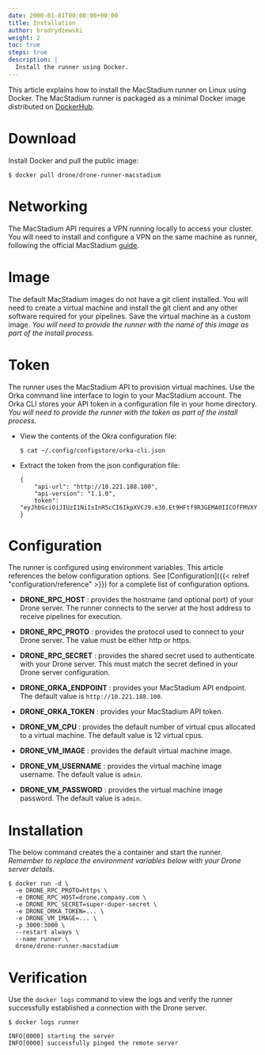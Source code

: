 ```yaml
---
date: 2000-01-01T00:00:00+00:00
title: Installation
author: bradrydzewski
weight: 2
toc: true
steps: true
description: |
  Install the runner using Docker.
---
```


This article explains how to install the MacStadium runner on Linux using Docker. The MacStadium runner is packaged as a minimal Docker image distributed on [DockerHub](https://hub.docker.com/r/drone/drone-runner-macstadium).

# Download

Install Docker and pull the public image:

```
$ docker pull drone/drone-runner-macstadium
```

# Networking

The MacStadium API requires a VPN running locally to access your cluster. You will need to install and configure a VPN on the same machine as runner, following the official MacStadium [guide](https://orkadocs.macstadium.com/docs/prerequisites#set-up-vpn).

# Image

The default MacStadium images do not have a git client installed. You will need to create a virtual machine and install the git client and any other software required for your pipelines. Save the virtual machine as a custom image. _You will need to provide the runner with the name of this image as part of the install process._

# Token

The runner uses the MacStadium API to provision virtual machines. Use the Orka command line interface to login to your MacStadium account. The Orka CLI stores your API token in a configuration file in your home directory. _You will need to provide the runner with the token as part of the install process._

* View the contents of the Okra configuration file:
    ```
    $ cat ~/.config/configstore/orka-cli.json
    ```

* Extract the token from the json configuration file:
    ```
    {
        "api-url": "http://10.221.188.100",
        "api-version": "1.1.0",
        token": "eyJhbGciOiJIUzI1NiIsInR5cCI6IkpXVCJ9.e30.Et9HFtf9R3GEMA0IICOfFMVXY7kkTX1wr4qCyhIf58U",
    }
    ```

# Configuration

The runner is configured using environment variables. This article references the below configuration options. See [Configuration]({{< relref "configuration/reference" >}}) for a complete list of configuration options.

* __DRONE_RPC_HOST__
  : provides the hostname (and optional port) of your Drone server. The runner connects to the server at the host address to receive pipelines for execution.

* __DRONE_RPC_PROTO__
  : provides the protocol used to connect to your Drone server. The value must be either http or https.

* __DRONE_RPC_SECRET__
  : provides the shared secret used to authenticate with your Drone server. This must match the secret defined in your Drone server configuration.

* __DRONE_ORKA_ENDPOINT__
  : provides your MacStadium API endpoint. The default value is `http://10.221.188.100`.

* __DRONE_ORKA_TOKEN__
  : provides your MacStadium API token.

* __DRONE_VM_CPU__
  : provides the default number of virtual cpus allocated to a virtual machine. The default value is 12 virtual cpus.

* __DRONE_VM_IMAGE__
  : provides the default virtual machine image.

* __DRONE_VM_USERNAME__
  : provides the virtual machine image username. The default value is `admin`.

* __DRONE_VM_PASSWORD__
  : provides the virtual machine image password. The default value is `admin`.

# Installation

The below command creates the a container and start the runner. _Remember to replace the environment variables below with your Drone server details._

```
$ docker run -d \
  -e DRONE_RPC_PROTO=https \
  -e DRONE_RPC_HOST=drone.company.com \
  -e DRONE_RPC_SECRET=super-duper-secret \
  -e DRONE_ORKA_TOKEN=... \
  -e DRONE_VM_IMAGE=... \
  -p 3000:3000 \
  --restart always \
  --name runner \
  drone/drone-runner-macstadium
```

# Verification

Use the `docker logs` command to view the logs and verify the runner successfully established a connection with the Drone server.

```
$ docker logs runner

INFO[0000] starting the server
INFO[0000] successfully pinged the remote server 
```
